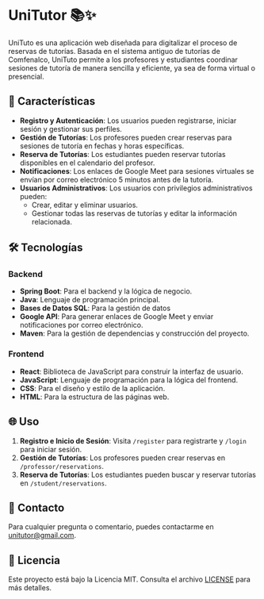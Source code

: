 # UniTutor 📚✨

UniTuto es una aplicación web diseñada para digitalizar el proceso de reservas de tutorías. Basada en el sistema antiguo de tutorías de Comfenalco, UniTuto permite a los profesores y estudiantes coordinar sesiones de tutoría de manera sencilla y eficiente, ya sea de forma virtual o presencial.

## 🚀 Características

- **Registro y Autenticación**: Los usuarios pueden registrarse, iniciar sesión y gestionar sus perfiles.
- **Gestión de Tutorías**: Los profesores pueden crear reservas para sesiones de tutoría en fechas y horas específicas.
- **Reserva de Tutorías**: Los estudiantes pueden reservar tutorías disponibles en el calendario del profesor.
- **Notificaciones**: Los enlaces de Google Meet para sesiones virtuales se envían por correo electrónico 5 minutos antes de la tutoría.
- **Usuarios Administrativos**: Los usuarios con privilegios administrativos pueden:
  - Crear, editar y eliminar usuarios.
  - Gestionar todas las reservas de tutorías y editar la información relacionada.

## 🛠 Tecnologías

### Backend

- **Spring Boot**: Para el backend y la lógica de negocio.
- **Java**: Lenguaje de programación principal.
- **Bases de Datos SQL**: Para la gestión de datos
- **Google API**: Para generar enlaces de Google Meet y enviar notificaciones por correo electrónico.
- **Maven**: Para la gestión de dependencias y construcción del proyecto.

### Frontend

- **React**: Biblioteca de JavaScript para construir la interfaz de usuario.
- **JavaScript**: Lenguaje de programación para la lógica del frontend.
- **CSS**: Para el diseño y estilo de la aplicación.
- **HTML**: Para la estructura de las páginas web.

## 🌐 Uso

1. **Registro e Inicio de Sesión**: Visita `/register` para registrarte y `/login` para iniciar sesión.
2. **Gestión de Tutorías**: Los profesores pueden crear reservas en `/professor/reservations`.
3. **Reserva de Tutorías**: Los estudiantes pueden buscar y reservar tutorías en `/student/reservations`.

## 📧 Contacto

Para cualquier pregunta o comentario, puedes contactarme en [unitutor@gmail.com](mailto:unitutor@gmail.com).

## 📜 Licencia

Este proyecto está bajo la Licencia MIT. Consulta el archivo [LICENSE](LICENSE) para más detalles.
